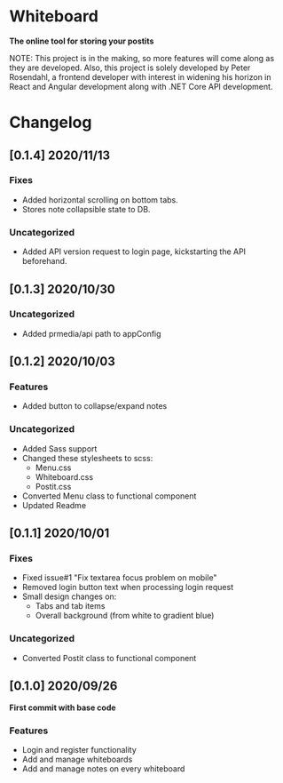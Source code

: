 # Whiteboard
**The online tool for storing your postits**

NOTE: This project is in the making, so more features will come along as they are developed. Also, this project is solely developed by Peter Rosendahl, a frontend developer with interest in widening his horizon in React and Angular development along with .NET Core API development.

# Changelog

## [0.1.4] 2020/11/13
### Fixes
- Added horizontal scrolling on bottom tabs.
- Stores note collapsible state to DB.

### Uncategorized
- Added API version request to login page, kickstarting the API beforehand.

## [0.1.3] 2020/10/30
### Uncategorized
- Added prmedia/api path to appConfig

## [0.1.2] 2020/10/03
### Features
- Added button to collapse/expand notes

### Uncategorized
- Added Sass support
- Changed these stylesheets to scss:
  - Menu.css
  - Whiteboard.css
  - Postit.css
- Converted Menu class to functional component
- Updated Readme

## [0.1.1] 2020/10/01
### Fixes
- Fixed issue#1 "Fix textarea focus problem on mobile"
- Removed login button text when processing login request
- Small design changes on:
  - Tabs and tab items
  - Overall background (from white to gradient blue)

### Uncategorized
- Converted Postit class to functional component


## [0.1.0] 2020/09/26
**First commit with base code**
### Features
- Login and register functionality
- Add and manage whiteboards
- Add and manage notes on every whiteboard
